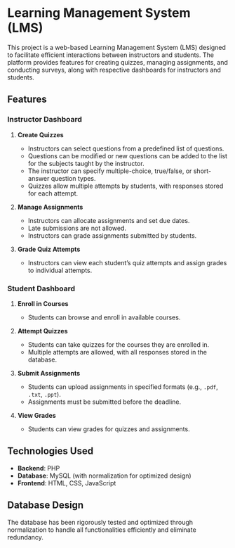 
# Learning Management System (LMS)  

This project is a web-based Learning Management System (LMS) designed to facilitate efficient interactions between instructors and students. The platform provides features for creating quizzes, managing assignments, and conducting surveys, along with respective dashboards for instructors and students.

## Features  

### Instructor Dashboard  
1. **Create Quizzes**  
   - Instructors can select questions from a predefined list of questions.  
   - Questions can be modified or new questions can be added to the list for the subjects taught by the instructor.  
   - The instructor can specify multiple-choice, true/false, or short-answer question types.  
   - Quizzes allow multiple attempts by students, with responses stored for each attempt.  

2. **Manage Assignments**  
   - Instructors can allocate assignments and set due dates.  
   - Late submissions are not allowed.  
   - Instructors can grade assignments submitted by students.  

3. **Grade Quiz Attempts**  
   - Instructors can view each student’s quiz attempts and assign grades to individual attempts.  

### Student Dashboard  
1. **Enroll in Courses**  
   - Students can browse and enroll in available courses.  

2. **Attempt Quizzes**  
   - Students can take quizzes for the courses they are enrolled in.  
   - Multiple attempts are allowed, with all responses stored in the database.  

3. **Submit Assignments**  
   - Students can upload assignments in specified formats (e.g., `.pdf`, `.txt`, `.ppt`).  
   - Assignments must be submitted before the deadline.  

4. **View Grades**  
   - Students can view grades for quizzes and assignments.  

## Technologies Used  
- **Backend**: PHP  
- **Database**: MySQL (with normalization for optimized design)  
- **Frontend**: HTML, CSS, JavaScript


## Database Design  

The database has been rigorously tested and optimized through normalization to handle all functionalities efficiently and eliminate redundancy.  
